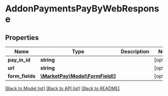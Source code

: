 # AddonPaymentsPayByWebResponse

## Properties
Name | Type | Description | Notes
------------ | ------------- | ------------- | -------------
**pay_in_id** | **string** |  | [optional] 
**url** | **string** |  | [optional] 
**form_fields** | [**\MarketPay\Model\FormField[]**](FormField.md) |  | [optional] 

[[Back to Model list]](../README.md#documentation-for-models) [[Back to API list]](../README.md#documentation-for-api-endpoints) [[Back to README]](../README.md)


